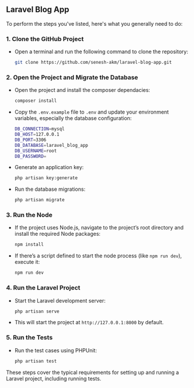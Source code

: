 ## Laravel Blog App

To perform the steps you've listed, here's what you generally need to do:

### 1. Clone the GitHub Project
- Open a terminal and run the following command to clone the repository:
  ```bash
  git clone https://github.com/senesh-akm/laravel-blog-app.git
  ```

### 2. Open the Project and Migrate the Database
- Open the project and install the composer dependacies:
  ```bash
  composer install
  ```

- Copy the `.env.example` file to `.env` and update your environment variables, especially the database configuration:
  ```bash
  DB_CONNECTION=mysql
  DB_HOST=127.0.0.1
  DB_PORT=3306
  DB_DATABASE=laravel_blog_app
  DB_USERNAME=root
  DB_PASSWORD=
  ```
- Generate an application key:
  ```bash
  php artisan key:generate
  ```

- Run the database migrations:
  ```bash
  php artisan migrate
  ```

### 3. Run the Node
- If the project uses Node.js, navigate to the project’s root directory and install the required Node packages:
  ```bash
  npm install
  ```

- If there’s a script defined to start the node process (like `npm run dev`), execute it:
  ```bash
  npm run dev
  ```

### 4. Run the Laravel Project
- Start the Laravel development server:
  ```bash
  php artisan serve
  ```
- This will start the project at `http://127.0.0.1:8000` by default.

### 5. Run the Tests
- Run the test cases using PHPUnit:
  ```bash
  php artisan test
  ```

These steps cover the typical requirements for setting up and running a Laravel project, including running tests.
